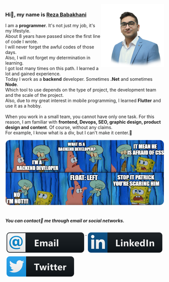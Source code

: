 <img align='right' src='img/personal-fade.png' width='200"'>

### Hi👋, my name is [Reza Babakhani](https://rezababakhani.ir)


<p>
I am a <b>programmer</b>. It's not just my job, it's my lifestyle.
<br/>
About 8 years have passed since the first line of code I wrote.
<br/>
I will never forget the awful codes of those days.
<br/>
Also, I will not forget my determination in learning.
<br/>
I got lost many times on this path. I learned a lot and gained experience.
<br/>
Today I work as a <b>backend</b> developer. Sometimes <b>.Net</b> and sometimes <b>Node</b>.
<br/>
Which tool to use depends on the type of project, the development team and the scale of the project.
<br/>
Also, due to my great interest in mobile programming, I learned <b>Flutter</b> and use it as a hobby.
<br/>
<br/>
When you work in a small team, you cannot have only one task. For this reason, I am familiar with <b>frontend, Devops, SEO, graphic design, product design and content</b>. Of course, without any claims.<br/>For example, I know what is a div, but I can't make it center.🤣
</p>
<img  src='img/meme.png'>

<br/>
<br/>

##### You can contact🤙 me through email or social networks.
 


<a href="mailto:reza_babakhani@outlook.com" target="_blank">
    <img src="img/email_me.svg" alt="linkedin" style="vertical-align:top; margin:6px 4px">
  </a> 
  <a href="https://www.linkedin.com/in/babakhani/" target="_blank">
    <img src="img/linkedin.svg" alt="linkedin" style="vertical-align:top; margin:6px 4px">
  </a>  
  
  <a href="https://twitter.com/Reza_Babakhani_" target="_blank">
    <img src="img/twitter.svg" alt="reddit" style="vertical-align:top; margin:6px 4px">
  </a>   
  



